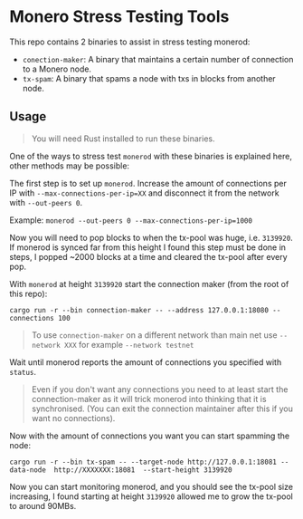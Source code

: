 # Monero Stress Testing Tools

This repo contains 2 binaries to assist in stress testing monerod:

- `conection-maker`: A binary that maintains a certain number of connection to a Monero node.
- `tx-spam`: A binary that spams a node with txs in blocks from another node.

## Usage

> You will need Rust installed to run these binaries.

One of the ways to stress test `monerod` with these binaries is explained here, other methods may be possible:

The first step is to set up `monerod`. Increase the amount of connections per IP with `--max-connections-per-ip=XX` and
disconnect it from the network with `--out-peers 0`.

Example: `monerod --out-peers 0 --max-connections-per-ip=1000`

Now you will need to pop blocks to when the tx-pool was huge, i.e. `3139920`. If monerod is synced far from this height
I found this step must be done in steps, I popped ~2000 blocks at a time and cleared the tx-pool after every pop.

With `monerod` at height `3139920` start the connection maker (from the root of this repo):

```
cargo run -r --bin connection-maker -- --address 127.0.0.1:18080 --connections 100
```

> To use `connection-maker` on a different network than main net use  `--network XXX` for example `--network testnet`

Wait until monerod reports the amount of connections you specified with `status`.

> Even if you don't want any connections you need to at least start the connection-maker as it will trick monerod into
> thinking
> that it is synchronised. (You can exit the connection maintainer after this if you want no connections).

Now with the amount of connections you want you can start spamming the node:

```
cargo run -r --bin tx-spam -- --target-node http://127.0.0.1:18081 --data-node  http://XXXXXXX:18081  --start-height 3139920
```

Now you can start monitoring monerod, and you should see the tx-pool size increasing, I found starting at
height `3139920` allowed me to grow the tx-pool to around 90MBs.